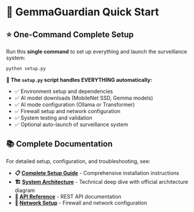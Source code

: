 # 🚀 GemmaGuardian Quick Start

## ⭐ One-Command Complete Setup

Run this **single command** to set up everything and launch the surveillance system:

```bash
python setup.py
```

**🎯 The `setup.py` script handles EVERYTHING automatically:**
- ✅ Environment setup and dependencies
- ✅ AI model downloads (MobileNet SSD, Gemma models)
- ✅ AI mode configuration (Ollama or Transformer)
- ✅ Firewall setup and network configuration
- ✅ System testing and validation
- ✅ Optional auto-launch of surveillance system

## 📚 Complete Documentation

For detailed setup, configuration, and troubleshooting, see:

- **📋 [Complete Setup Guide](docs/SETUP_GUIDE.md)** - Comprehensive installation instructions
- **🏗️ [System Architecture](docs/ARCHITECTURE.md)** - Technical deep dive with official architecture diagram
- **📡 [API Reference](docs/API_REFERENCE.md)** - REST API documentation
- **🔧 [Network Setup](docs/NETWORK_SETUP.md)** - Firewall and network configuration
